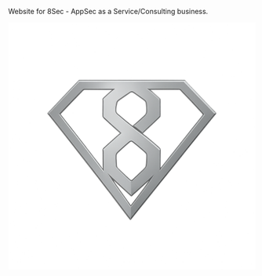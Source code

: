 Website for 8Sec - AppSec as a Service/Consulting business.

![8Sec logo](/assets/images/logo.png "8Sec logo")

